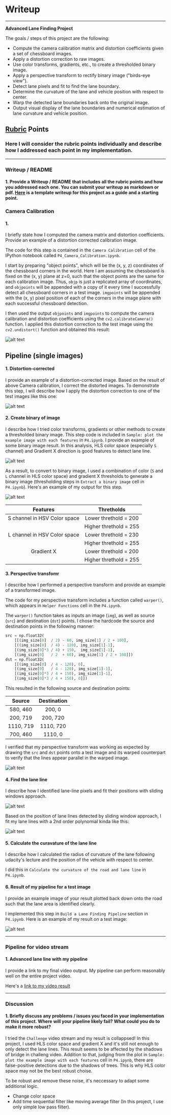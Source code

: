 # Writeup
---

**Advanced Lane Finding Project**

The goals / steps of this project are the following:

* Compute the camera calibration matrix and distortion coefficients given a set of chessboard images.
* Apply a distortion correction to raw images.
* Use color transforms, gradients, etc., to create a thresholded binary image.
* Apply a perspective transform to rectify binary image ("birds-eye view").
* Detect lane pixels and fit to find the lane boundary.
* Determine the curvature of the lane and vehicle position with respect to center.
* Warp the detected lane boundaries back onto the original image.
* Output visual display of the lane boundaries and numerical estimation of lane curvature and vehicle position.

[//]: # (Image References)

[image1]: ./output_images/camera_calibration_undistorted_image.jpg "Undistorted"
[image2]: ./output_images/undistorted_image.jpg "Road Transformed"
[image3]: ./output_images/feature_extracted_image.jpg "Binary Example"
[image4]: ./output_images/binary_image.jpg "Binary Example"
[image5]: ./output_images/warped_image.jpg "Warp Example"
[image6]: ./output_images/sliding_window_approach_image.jpg "Fit Visual"
[image7]: ./output_images/ROI_image.jpg "Fit Visual"
[image8]: ./output_images/pipeline_result_image.jpg "Output"
[video1]: ./output_images/project_video.mp4 "Video"

## [Rubric](https://review.udacity.com/#!/rubrics/571/view) Points

### Here I will consider the rubric points individually and describe how I addressed each point in my implementation.  

---

### Writeup / README

#### 1. Provide a Writeup / README that includes all the rubric points and how you addressed each one.  You can submit your writeup as markdown or pdf.  [Here](https://github.com/udacity/CarND-Advanced-Lane-Lines/blob/master/writeup_template.md) is a template writeup for this project as a guide and a starting point.  

### Camera Calibration

#### 1. 
I briefly state how I computed the camera matrix and distortion coefficients. Provide an example of a distortion corrected calibration image.

The code for this step is contained in the `Camera Calibration` cell of the IPython notebook called `P4_Camera_Calibration.ipynb`.  

I start by preparing "object points", which will be the (x, y, z) coordinates of the chessboard corners in the world. Here I am assuming the chessboard is fixed on the (x, y) plane at z=0, such that the object points are the same for each calibration image.  Thus, `objp` is just a replicated array of coordinates, and `objpoints` will be appended with a copy of it every time I successfully detect all chessboard corners in a test image.  `imgpoints` will be appended with the (x, y) pixel position of each of the corners in the image plane with each successful chessboard detection.  

I then used the output `objpoints` and `imgpoints` to compute the camera calibration and distortion coefficients using the `cv2.calibrateCamera()` function.  I applied this distortion correction to the test image using the `cv2.undistort()` function and obtained this result: 

![alt text][image1]


## Pipeline (single images)

#### 1. Distortion-corrected
I provide an example of a distortion-corrected image.
Based on the result of above Camera calibration, I correct the distorted images.
To demonstrate this step, I will describe how I apply the distortion correction to one of the test images like this one:

![alt text][image2]

#### 2. Create binary of image
I describe how I tried color transforms, gradients or other methods to create a thresholded binary image. This step code is included in `Sample: plot the example image with each features` in `P4.ipynb`. I provide an example of some binary image result. In this analysis, HLS color space (especially `S` channel) and Gradient X direction is good features to detect lane line.

![alt text][image3]


As a result, to convert to binary image, I used a combination of color (`S` and `L` channel in HLS color space) and gradient X thresholds to generate a binary image (thresholding steps in `Extract a binary image` cell in `P4.ipynb`).  Here's an example of my output for this step.

![alt text][image4]

| Features                     | Thretholds             | 
|:----------------------------:|:----------------------:| 
| S channel in HSV Color space | Lower threthold = 200  |
|                              | Higher threthold = 255 |
| L channel in HSV Color space | Lower threthold = 230  |
|                              | Higher threthold = 255 |
| Gradient X                   | Lower threthold = 200  |
|                              | Higher threthold = 255 |


#### 3. Perspective transfomr
I describe how I performed a perspective transform and provide an example of a transformed image.

The code for my perspective transform includes a function called `warper()`, which appears in `Helper Functions` cell in the `P4.ipynb`. 

The `warper()` function takes as inputs an image (`img`), as well as source (`src`) and destination (`dst`) points.  I chose the hardcode the source and destination points in the following manner:


```python
src = np.float32(
    [[(img_size[0]  / 2) - 60, img_size[1] / 2 + 100],
    [((img_size[0]  / 4) - 120), img_size[1]-1],
    [(img_size[0]*3 / 4) + 150,  img_size[1]-1],
    [(img_size[0]   / 2  + 60), img_size[1] / 2 + 100]])
dst = np.float32(
    [[(img_size[0]  / 4 - 120), 0],
    [(img_size[0]   / 4 - 120), img_size[1]-1],
    [(img_size[0]*3 / 4 + 150), img_size[1]-1],
    [(img_size[0]*3 / 4 + 150), 0]])
```

This resulted in the following source and destination points:

| Source        | Destination   | 
|:-------------:|:-------------:| 
| 580, 460      | 200, 0        | 
| 200, 719      | 200, 720      |
| 1110, 719     | 1110, 720     |
| 700, 460      | 1110, 0       |

I verified that my perspective transform was working as expected by drawing the `src` and `dst` points onto a test image and its warped counterpart to verify that the lines appear parallel in the warped image.

![alt text][image5]


#### 4. Find the lane line
I describe how I identified lane-line pixels and fit their positions with sliding windows approach.

![alt text][image6]

Based on the position of lane lines detected by sliding window approach, 
I fit my lane lines with a 2nd order polynomial kinda like this:

![alt text][image7]

#### 5. Calculate the curavature of the lane line
I describe how I calculated the radius of curvature of the lane following udacity's lecture and the position of the vehicle with respect to center.

I did this in `Calculate the curvature of the road and lane line` in `P4.ipynb`.

#### 6. Result of my pipeline for a test image
I provide an example image of your result plotted back down onto the road such that the lane area is identified clearly.

I implemented this step in `Build a Lane Finding Pipeline` section in `P4.ipynb`.  Here is an example of my result on a test image:

![alt text][image8]

---

### Pipeline for video stream

#### 1. Advanced lane line with my pipeline
I provide a link to my final video output.  My pipeline can perform reasonably well on the entire project video.

Here's a [link to my video result](./project_video.mp4)

---

### Discussion

#### 1. Briefly discuss any problems / issues you faced in your implementation of this project.  Where will your pipeline likely fail?  What could you do to make it more robust?

I tried the `Challenge` video stream and my result is collappsed! 
In this project, I used HLS color space and gradient X and it's still not enough to only detect the lane lines. This result seems to be affected by the shadows of bridge in challeng video.
Addition to that, judging from the plot in `Sample: plot the example image with each features` cell in `P4.ipynb`, there are false-positive detections due to the shadows of trees. This is why HLS color space may not be the best robust choise.

To be robust and remove these noise, it's neccessary to adapt some additional logic.

- Change color space
- Add time sequential filter like moving average filter
 (In this project, I use only simple low pass filter).

